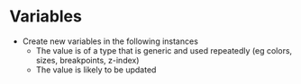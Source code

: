 # Variables

* Create new variables in the following instances
    * The value is of a type that is generic and used repeatedly (eg colors, sizes, breakpoints, z-index)
    * The value is likely to be updated